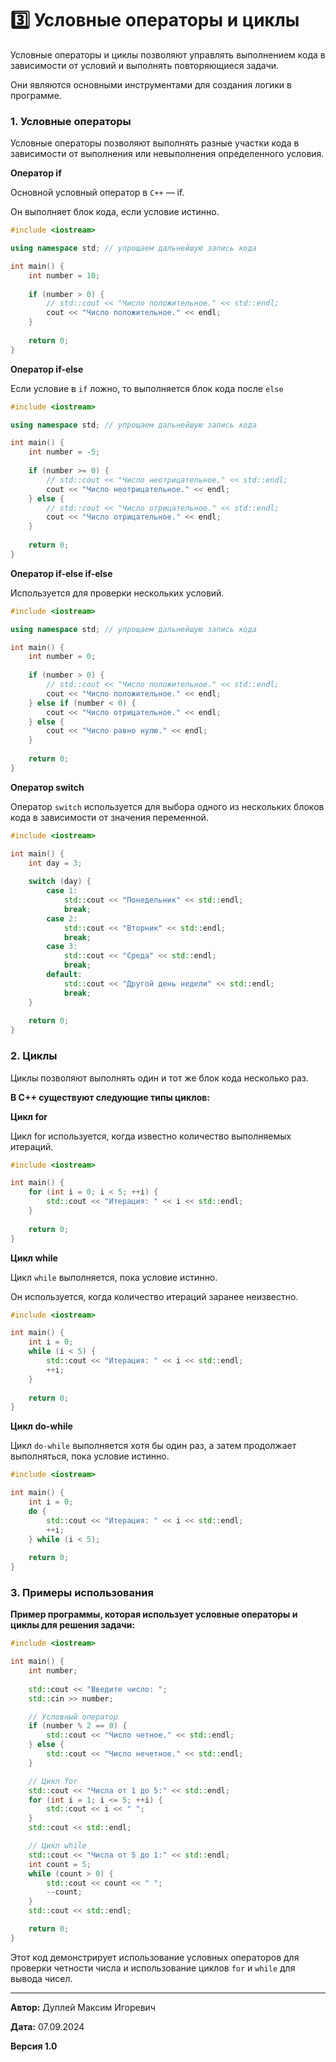 # 3️⃣ Условные операторы и циклы

Условные операторы и циклы позволяют управлять выполнением кода в зависимости от условий и выполнять повторяющиеся задачи.

Они являются основными инструментами для создания логики в программе.

### 1. Условные операторы

Условные операторы позволяют выполнять разные участки кода в зависимости от выполнения или невыполнения определенного условия.

**Оператор if**

Основной условный оператор в `C++` — if.

Он выполняет блок кода, если условие истинно.

```cpp
#include <iostream>

using namespace std; // упрощаем дальнейшую запись кода

int main() {
    int number = 10;
    
    if (number > 0) {
        // std::cout << "Число положительное." << std::endl;
        cout << "Число положительное." << endl;
    }
    
    return 0;
}
```

**Оператор if-else**

Если условие в `if` ложно, то выполняется блок кода после `else`

```cpp
#include <iostream>

using namespace std; // упрощаем дальнейшую запись кода

int main() {
    int number = -5;
    
    if (number >= 0) {
        // std::cout << "Число неотрицательное." << std::endl;
        cout << "Число неотрицательное." << endl;
    } else {
        // std::cout << "Число отрицательное." << std::endl;
        cout << "Число отрицательное." << endl;
    }
    
    return 0;
}
```

**Оператор if-else if-else**

Используется для проверки нескольких условий.

```cpp
#include <iostream>

using namespace std; // упрощаем дальнейшую запись кода

int main() {
    int number = 0;
    
    if (number > 0) {
        // std::cout << "Число положительное." << std::endl;
        cout << "Число положительное." << endl;
    } else if (number < 0) {
        cout << "Число отрицательное." << endl;
    } else {
        cout << "Число равно нулю." << endl;
    }
    
    return 0;
}
```

**Оператор switch**

Оператор `switch` используется для выбора одного из нескольких блоков кода в зависимости от значения переменной.

```cpp
#include <iostream>

int main() {
    int day = 3;
    
    switch (day) {
        case 1:
            std::cout << "Понедельник" << std::endl;
            break;
        case 2:
            std::cout << "Вторник" << std::endl;
            break;
        case 3:
            std::cout << "Среда" << std::endl;
            break;
        default:
            std::cout << "Другой день недели" << std::endl;
            break;
    }
    
    return 0;
}
```

### 2. Циклы

Циклы позволяют выполнять один и тот же блок кода несколько раз.

**В C++ существуют следующие типы циклов:**

**Цикл for**

Цикл for используется, когда известно количество выполняемых итераций.

```cpp
#include <iostream>

int main() {
    for (int i = 0; i < 5; ++i) {
        std::cout << "Итерация: " << i << std::endl;
    }
    
    return 0;
}
```

**Цикл while**

Цикл `while` выполняется, пока условие истинно.

Он используется, когда количество итераций заранее неизвестно.

```cpp
#include <iostream>

int main() {
    int i = 0;
    while (i < 5) {
        std::cout << "Итерация: " << i << std::endl;
        ++i;
    }
    
    return 0;
}
```

**Цикл do-while**

Цикл `do-while` выполняется хотя бы один раз, а затем продолжает выполняться, пока условие истинно.

```cpp
#include <iostream>

int main() {
    int i = 0;
    do {
        std::cout << "Итерация: " << i << std::endl;
        ++i;
    } while (i < 5);
    
    return 0;
}
```

### 3. Примеры использования

**Пример программы, которая использует условные операторы и циклы для решения задачи:**

```cpp
#include <iostream>

int main() {
    int number;
    
    std::cout << "Введите число: ";
    std::cin >> number;

    // Условный оператор
    if (number % 2 == 0) {
        std::cout << "Число четное." << std::endl;
    } else {
        std::cout << "Число нечетное." << std::endl;
    }

    // Цикл for
    std::cout << "Числа от 1 до 5:" << std::endl;
    for (int i = 1; i <= 5; ++i) {
        std::cout << i << " ";
    }
    std::cout << std::endl;

    // Цикл while
    std::cout << "Числа от 5 до 1:" << std::endl;
    int count = 5;
    while (count > 0) {
        std::cout << count << " ";
        --count;
    }
    std::cout << std::endl;

    return 0;
}
```

Этот код демонстрирует использование условных операторов для проверки четности числа и использование циклов `for` и `while` для вывода чисел.

- - -

**Автор:** Дуплей Максим Игоревич

**Дата:** 07.09.2024

**Версия 1.0**
